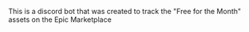 This is a discord bot that was created to track the "Free for the Month" assets on the Epic Marketplace
